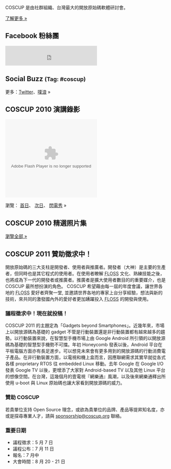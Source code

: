 <div id="sidebar2" class="hideInMobile">
	<div class="intro">
		<p>COSCUP 是由社群組織、台灣最大的開放原始碼軟體研討會。</p>
		<p class="more"><a href="about/">了解更多 »</a></p>
	</div>
	<h2>Facebook 粉絲團</h2>
	<iframe src="https://www.facebook.com/plugins/likebox.php?href=https%3A%2F%2Fwww.facebook.com%2Fcoscup&amp;width=288&amp;colorscheme=light&amp;show_faces=false&amp;stream=false&amp;header=true&amp;height=62" scrolling="no" frameborder="0" style="border:none; overflow:hidden; width:288px; height:62px; background-color: #fff"></iframe>
	<h2>Social Buzz <small>(Tag: #coscup)</small></h2>
	<div class="socialbuzz"></div>
	<p class="more">更多：<a href="https://search.twitter.com/search?q=coscup+OR+from%3Acoscup">Twitter</a>、<a href="http://www.plurk.com/psearch#q=COSCUP">噗浪</a> »</p>
	<h2>COSCUP 2010 演講錄影</h2>
    <object width="288" height="246" class="video">
      <param name="movie" value="http://www.youtube.com/p/74F06EB83BBBC445?hl=zh_TW&amp;fs=1"/>
      <param name="allowFullScreen" value="true"/>
      <param name="allowscriptaccess" value="always"/>
      <embed src="http://www.youtube.com/p/74F06EB83BBBC445?hl=zh_TW&amp;fs=1" type="application/x-shockwave-flash" width="288" height="246" allowscriptaccess="always" allowfullscreen="true"></embed>
    </object>
    <p class="more">瀏覽：
        <a href="http://www.youtube.com/view_play_list?p=6B44377354D83D41">首日</a>、
        <a href="http://www.youtube.com/view_play_list?p=31632A9DC6140024">次日</a>、 
        <a href="http://www.youtube.com/view_play_list?p=C56D2E96312D2A53">閃電秀</a> »
    </p>
	<h2>COSCUP 2010 精選照片集</h2>
	<div class="images"></div>
	<p class="more"><a href="http://www.flickr.com/groups/coscup2010-selection/pool/">瀏覽全部 »</a></p>
</div>

## COSCUP 2011 贊助徵求中！

開放原始碼的三大支柱是開發者、使用者與推廣者。開發者（大神）是主要的生產者，但同時也是其它程式的使用者。在使用者瞭解 <abbr title="自由與開放原始碼軟體">FLOSS</abbr> 文化、熟練技能之後，也將成為下一代的開發者或推廣者。推廣者是擴大使用者數目的的重要媒介，也是 COSCUP 最所想扮演的角色。 COSCUP 希望藉由每一屆的年度會議，讓世界各地的 <abbr title="自由與開放原始碼軟體">FLOSS</abbr> 愛好者齊聚一堂, 並邀請世界各地的專家上台分享經驗，想法與新的技術，來共同的激發國內外的愛好者更加踴躍投入 <abbr title="自由與開放原始碼軟體">FLOSS</abbr> 的開發與使用。

### 議程徵求中！現在就投稿！

COSCUP 2011 的主題定為「Gadgets beyond Smartphones」。近幾年來，市場上以開放源碼為基礎的 gadget
不管是行動裝置還是非行動裝置都有越來越多的趨勢。以行動裝置來說，在智慧型手機市場上由 Google Android
所引領的以開放源碼為基礎的智慧型手機勢不可擋。年初 Honeycomb 發表以後，Android
平台在平板電腦方面亦有長足進步。可以想見未來會有更多用到的開放源碼的行動消費電子產品。在非行動裝置方面，以電視和機上盒而言，因應聯網需求其實早就從各式各樣
proprietary RTOS 往 embedded Linux 移動。去年 Google 在 Google I/O 發表 Google TV
以後，更增添了大家對 Android-based TV 以及其他 Linux
平台的想像空間。在台灣，這幾個月的壹電視『網樂通』風潮，以及後來網樂通釋出所使用 u-boot 與 Linux 原始碼也讓大家看到開放源碼的威力。

### 贊助 COSCUP

若貴單位支持 Open Source 理念，或欲為貴單位的品牌、產品等提昇知名度，亦或是探尋專業人才，請與 <sponsorship@coscup.org> 聯絡。

### 重要日期

* 議程徵求：5 月 7 日
* 議程公布：7 月 11 日
* 報名：7 月中
* 大會時間：8 月 20 - 21 日
